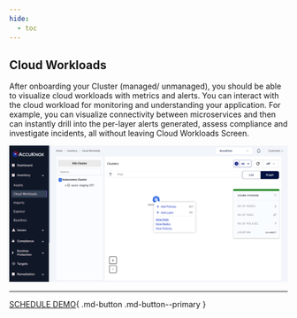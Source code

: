 ```yaml
---
hide:
  - toc
---
```

## **Cloud Workloads**

After onboarding your Cluster (managed/ unmanaged), you should be able to visualize cloud workloads with metrics and alerts. You can interact with the cloud workload for monitoring and understanding your application. For example, you can visualize connectivity between microservices and then can instantly drill into the per-layer alerts generated, assess compliance and investigate incidents, all without leaving Cloud Workloads Screen.

![](images/cloud-workloads.png)


- - - 
[SCHEDULE DEMO](https://www.accuknox.com/contact-us){ .md-button .md-button--primary }